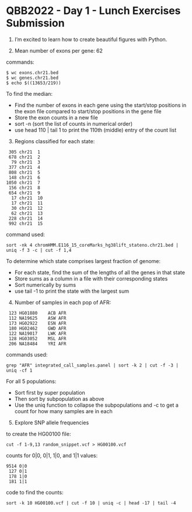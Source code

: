  # QBB2022 - Day 1 - Lunch Exercises Submission

 1. I’m excited to learn how to create beautiful figures with Python.

 2. Mean number of exons per gene: 62

commands: 
```
$ wc exons.chr21.bed
$ wc genes.chr21.bed
$ echo $((13653/219)) 
```

To find the median:

* Find the number of exons in each gene using the start/stop positions in the exon file compared to start/stop positions in the gene file  
* Store the exon counts in a new file  
* sort -n (sort the list of counts in numerical order)  
* use head 110 | tail 1 to print the 110th (middle) entry of the count list  
3. Regions classified for each state: 
```
 305 chr21	1
 678 chr21	2
  79 chr21	3
 377 chr21	4
 808 chr21	5
 148 chr21	6
1050 chr21	7
 156 chr21	8
 654 chr21	9
  17 chr21	10
  17 chr21	11
  30 chr21	12
  62 chr21	13
 228 chr21	14
 992 chr21	15
```
command used: 
```
sort -nk 4 chromHMM.E116_15_coreMarks_hg38lift_stateno.chr21.bed | uniq -f 3 -c | cut -f 1,4
```

To determine which state comprises largest fraction of genome:
* For each state, find the sum of the lengths of all the genes in that state
* Store sums as a column in a file with their corresponding states
* Sort numerically by sums
* use tail -1 to print the state with the largest sum

4. Number of samples in each pop of AFR:

```
 123 HG01880	ACB	AFR
 112 NA19625	ASW	AFR
 173 HG02922	ESN	AFR
 180 HG02462	GWD	AFR
 122 NA19017	LWK	AFR
 128 HG03052	MSL	AFR
 206 NA18484	YRI	AFR
 ```
 
 commands used: 
 
 ```
 grep "AFR" integrated_call_samples.panel | sort -k 2 | cut -f -3 | uniq -cf 1
 ```
 
 For all 5 populations: 
 * Sort first by super population
 * Then sort by subpopulation as above
 * Use the uniq function to collapse the subpopulations and -c to get a count for how many samples are in each
 
 5. Explore SNP allele frequencies
 
 to create the HG00100 file:
 ```
 cut -f 1-9,13 random_snippet.vcf > HG00100.vcf
 ```

 counts for 0|0, 0|1, 1|0, and 1|1 values:
 ```
 9514 0|0
  127 0|1
  178 1|0
  181 1|1
  ```
 
 code to find the counts:
 ```
 sort -k 10 HG00100.vcf | cut -f 10 | uniq -c | head -17 | tail -4
 ```